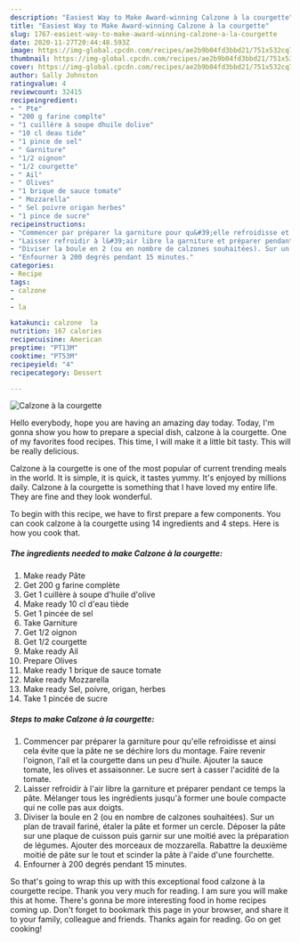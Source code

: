 ```yaml
---
description: "Easiest Way to Make Award-winning Calzone à la courgette"
title: "Easiest Way to Make Award-winning Calzone à la courgette"
slug: 1767-easiest-way-to-make-award-winning-calzone-a-la-courgette
date: 2020-11-27T20:44:48.593Z
image: https://img-global.cpcdn.com/recipes/ae2b9b04fd3bbd21/751x532cq70/calzone-a-la-courgette-photo-principale-de-la-recette.jpg
thumbnail: https://img-global.cpcdn.com/recipes/ae2b9b04fd3bbd21/751x532cq70/calzone-a-la-courgette-photo-principale-de-la-recette.jpg
cover: https://img-global.cpcdn.com/recipes/ae2b9b04fd3bbd21/751x532cq70/calzone-a-la-courgette-photo-principale-de-la-recette.jpg
author: Sally Johnston
ratingvalue: 4
reviewcount: 32415
recipeingredient:
- " Pte"
- "200 g farine complte"
- "1 cuillère à soupe dhuile dolive"
- "10 cl deau tide"
- "1 pince de sel"
- " Garniture"
- "1/2 oignon"
- "1/2 courgette"
- " Ail"
- " Olives"
- "1 brique de sauce tomate"
- " Mozzarella"
- " Sel poivre origan herbes"
- "1 pince de sucre"
recipeinstructions:
- "Commencer par préparer la garniture pour qu&#39;elle refroidisse et ainsi cela évite que la pâte ne se déchire lors du montage. Faire revenir l&#39;oignon, l&#39;ail et la courgette dans un peu d&#39;huile. Ajouter la sauce tomate, les olives et assaisonner. Le sucre sert à casser l&#39;acidité de la tomate."
- "Laisser refroidir à l&#39;air libre la garniture et préparer pendant ce temps la pâte. Mélanger tous les ingrédients jusqu&#39;à former une boule compacte qui ne colle pas aux doigts."
- "Diviser la boule en 2 (ou en nombre de calzones souhaitées). Sur un plan de travail fariné, étaler la pâte et former un cercle. Déposer la pâte sur une plaque de cuisson puis garnir sur une moitié avec la préparation de légumes. Ajouter des morceaux de mozzarella. Rabattre la deuxième moitié de pâte sur le tout et scinder la pâte à l&#39;aide d&#39;une fourchette."
- "Enfourner à 200 degrés pendant 15 minutes."
categories:
- Recipe
tags:
- calzone
- 
- la

katakunci: calzone  la 
nutrition: 167 calories
recipecuisine: American
preptime: "PT13M"
cooktime: "PT53M"
recipeyield: "4"
recipecategory: Dessert

---
```



![Calzone à la courgette](https://img-global.cpcdn.com/recipes/ae2b9b04fd3bbd21/751x532cq70/calzone-a-la-courgette-photo-principale-de-la-recette.jpg)

Hello everybody, hope you are having an amazing day today. Today, I'm gonna show you how to prepare a special dish, calzone à la courgette. One of my favorites food recipes. This time, I will make it a little bit tasty. This will be really delicious.

Calzone à la courgette is one of the most popular of current trending meals in the world. It is simple, it is quick, it tastes yummy. It's enjoyed by millions daily. Calzone à la courgette is something that I have loved my entire life. They are fine and they look wonderful.




To begin with this recipe, we have to first prepare a few components. You can cook calzone à la courgette using 14 ingredients and 4 steps. Here is how you cook that.

<!--inarticleads1-->

##### The ingredients needed to make Calzone à la courgette:

1. Make ready  Pâte
1. Get 200 g farine complète
1. Get 1 cuillère à soupe d&#39;huile d&#39;olive
1. Make ready 10 cl d&#39;eau tiède
1. Get 1 pincée de sel
1. Take  Garniture
1. Get 1/2 oignon
1. Get 1/2 courgette
1. Make ready  Ail
1. Prepare  Olives
1. Make ready 1 brique de sauce tomate
1. Make ready  Mozzarella
1. Make ready  Sel, poivre, origan, herbes
1. Take 1 pincée de sucre




<!--inarticleads2-->

##### Steps to make Calzone à la courgette:

1. Commencer par préparer la garniture pour qu&#39;elle refroidisse et ainsi cela évite que la pâte ne se déchire lors du montage. Faire revenir l&#39;oignon, l&#39;ail et la courgette dans un peu d&#39;huile. Ajouter la sauce tomate, les olives et assaisonner. Le sucre sert à casser l&#39;acidité de la tomate.
1. Laisser refroidir à l&#39;air libre la garniture et préparer pendant ce temps la pâte. Mélanger tous les ingrédients jusqu&#39;à former une boule compacte qui ne colle pas aux doigts.
1. Diviser la boule en 2 (ou en nombre de calzones souhaitées). Sur un plan de travail fariné, étaler la pâte et former un cercle. Déposer la pâte sur une plaque de cuisson puis garnir sur une moitié avec la préparation de légumes. Ajouter des morceaux de mozzarella. Rabattre la deuxième moitié de pâte sur le tout et scinder la pâte à l&#39;aide d&#39;une fourchette.
1. Enfourner à 200 degrés pendant 15 minutes.




So that's going to wrap this up with this exceptional food calzone à la courgette recipe. Thank you very much for reading. I am sure you will make this at home. There's gonna be more interesting food in home recipes coming up. Don't forget to bookmark this page in your browser, and share it to your family, colleague and friends. Thanks again for reading. Go on get cooking!

